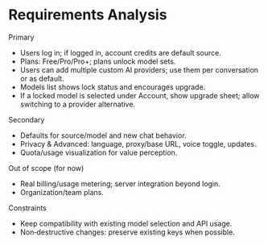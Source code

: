 # Requirements Analysis

Primary
- Users log in; if logged in, account credits are default source.
- Plans: Free/Pro/Pro+; plans unlock model sets.
- Users can add multiple custom AI providers; use them per conversation or as default.
- Models list shows lock status and encourages upgrade.
- If a locked model is selected under Account, show upgrade sheet; allow switching to a provider alternative.

Secondary
- Defaults for source/model and new chat behavior.
- Privacy & Advanced: language, proxy/base URL, voice toggle, updates.
- Quota/usage visualization for value perception.

Out of scope (for now)
- Real billing/usage metering; server integration beyond login.
- Organization/team plans.

Constraints
- Keep compatibility with existing model selection and API usage.
- Non‑destructive changes: preserve existing keys when possible.

